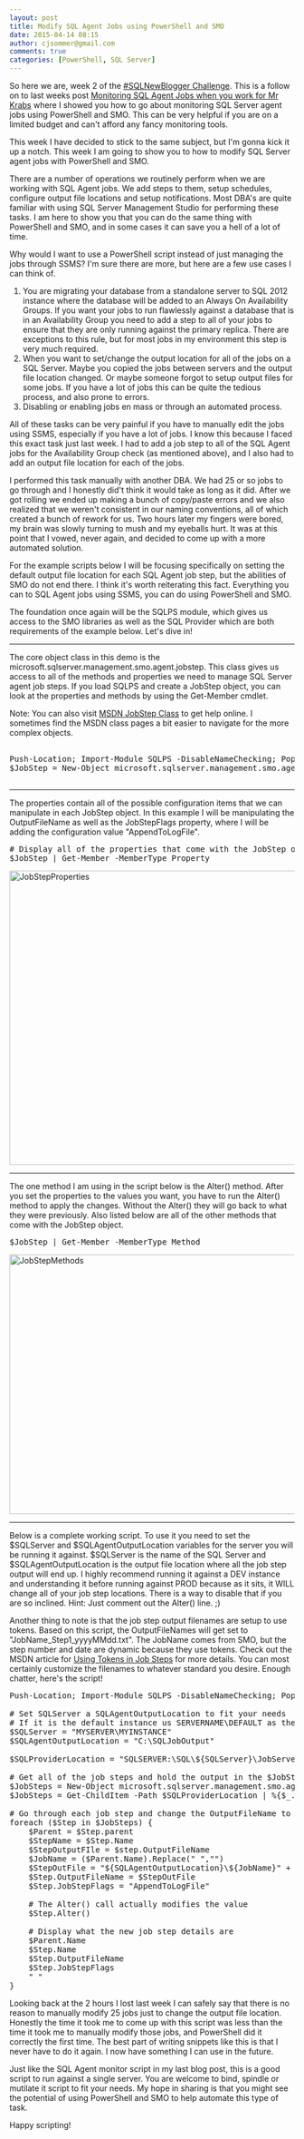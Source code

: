 ```yaml
---
layout: post
title: Modify SQL Agent Jobs using PowerShell and SMO
date: 2015-04-14 08:15
author: cjsommer@gmail.com
comments: true
categories: [PowerShell, SQL Server]
---
```

So here we are, week 2 of the <a href="http://www.edleightondick.com/2015/03/sql-new-blogger-challenge/" title="#SQLNewBlogger Challenge" target="_blank">#SQLNewBlogger Challenge</a>. This is a follow on to last weeks post <a title="Monitoring SQL Agent Jobs when you work for Mr Krabs" href="http://www.cjsommer.com/mrkrabs-sqlagent-job-monitoring/" target="_blank">Monitoring SQL Agent Jobs when you work for Mr Krabs</a> where I showed you how to go about monitoring SQL Server agent jobs using PowerShell and SMO. This can be very helpful if you are on a limited budget and can't afford any fancy monitoring tools. 

This week I have decided to stick to the same subject, but I'm gonna kick it up a notch. This week I am going to show you to how to modify SQL Server agent jobs with PowerShell and SMO. 

There are a number of operations we routinely perform when we are working with SQL Agent jobs. We add steps to them, setup schedules, configure output file locations and setup notifications. Most DBA's are quite familiar with using SQL Server Management Studio for performing these tasks. I am here to show you that you can do the same thing with PowerShell and SMO, and in some cases it can save you a hell of a lot of time.

Why would I want to use a PowerShell script instead of just managing the jobs through SSMS? I'm sure there are more, but here are a few use cases I can think of.
<ol>
	<li>You are migrating your database from a standalone server to SQL 2012 instance where the database will be added to an Always On Availability Groups. If you want your jobs to run flawlessly against a database that is in an Availability Group you need to add a step to all of your jobs to ensure that they are only running against the primary replica. There are exceptions to this rule, but for most jobs in my environment this step is very much required.</li>
	<li>When you want to set/change the output location for all of the jobs on a SQL Server. Maybe you copied the jobs between servers and the output file location changed. Or maybe someone forgot to setup output files for some jobs. If you have a lot of jobs this can be quite the tedious process, and also prone to errors.</li>
	<li>Disabling or enabling jobs en mass or through an automated process.</li>
</ol>
All of these tasks can be very painful if you have to manually edit the jobs using SSMS, especially if you have a lot of jobs. I know this because I faced this exact task just last week. I had to add a job step to all of the SQL Agent jobs for the Availability Group check (as mentioned above), and I also had to add an output file location for each of the jobs. 

I performed this task manually with another DBA. We had 25 or so jobs to go through and I honestly did't think it would take as long as it did. After we got rolling we ended up making a bunch of copy/paste errors and we also realized that we weren't consistent in our naming conventions, all of which created a bunch of rework for us. Two hours later my fingers were bored, my brain was slowly turning to mush and my eyeballs hurt. It was at this point that I vowed, never again, and decided to come up with a more automated solution.

For the example scripts below I will be focusing specifically on setting the default output file location for each SQL Agent job step, but the abilities of SMO do not end there. I think it's worth reiterating this fact. Everything you can to SQL Agent jobs using SSMS, you can do using PowerShell and SMO. 

The foundation once again will be the SQLPS module, which gives us access to the SMO libraries as well as the SQL Provider which are both requirements of the example below. Let's dive in!

<hr />

The core object class in this demo is the microsoft.sqlserver.management.smo.agent.jobstep. This class gives us access to all of the methods and properties we need to manage SQL Server agent job steps. If you load SQLPS and create a JobStep object, you can look at the properties and methods by using the Get-Member cmdlet. 

Note: You can also visit <a title="MSDN JobStep Class" href="https://msdn.microsoft.com/en-us/library/microsoft.sqlserver.management.smo.agent.jobstep.aspx" target="_blank">MSDN JobStep Class</a> to get help online. I sometimes find the MSDN class pages a bit easier to navigate for the more complex objects.

<pre class="theme:powershell-ise toolbar:1 nums:false scroll:true tab-convert:true lang:ps decode:true" title="Load SQLPS and create a JobStep object">

Push-Location; Import-Module SQLPS -DisableNameChecking; Pop-Location;
$JobStep = New-Object microsoft.sqlserver.management.smo.agent.jobstep

</pre>

<hr />

The properties contain all of the possible configuration items that we can manipulate in each JobStep object. In this example I will be manipulating the OutputFileName as well as the JobStepFlags property, where I will be adding the configuration value "AppendToLogFile".
<pre class="theme:powershell-ise toolbar:1 nums:false scroll:true tab-convert:true lang:ps decode:true" title="Get the JobStep object properties"># Display all of the properties that come with the JobStep object
$JobStep | Get-Member -MemberType Property
</pre>
<a href="http://www.cjsommer.com/wp-content/uploads/2015/04/JobStepProperties.jpg"><img class="alignnone size-full wp-image-160" src="http://www.cjsommer.com/wp-content/uploads/2015/04/JobStepProperties.jpg" alt="JobStepProperties" width="965" height="519" /></a>

<hr />

The one method I am using in the script below is the Alter() method. After you set the properties to the values you want, you have to run the Alter() method to apply the changes. Without the Alter() they will go back to what they were previously. Also listed below are all of the other methods that come with the JobStep object.
<pre class="theme:powershell-ise toolbar:1 nums:false scroll:true tab-convert:true lang:ps decode:true" title="Get the JobStep object methods">$JobStep | Get-Member -MemberType Method
</pre>
<a href="http://www.cjsommer.com/wp-content/uploads/2015/04/JobStepMethods.jpg"><img class="alignnone size-full wp-image-159" src="http://www.cjsommer.com/wp-content/uploads/2015/04/JobStepMethods.jpg" alt="JobStepMethods" width="964" height="458" /></a>

<hr />

Below is a complete working script. To use it you need to set the $SQLServer and $SQLAgentOutputLocation variables for the server you will be running it against. $SQLServer is the name of the SQL Server and $SQLAgentOutputLocation is the output file location where all the job step output will end up. I highly recommend running it against a DEV instance and understanding it before running against PROD because as it sits, it WILL change all of your job step locations. There is a way to disable that if you are so inclined. Hint: Just comment out the Alter() line. ;)

Another thing to note is that the job step output filenames are setup to use tokens. Based on this script, the OutputFileNames will get set to "JobName_Step1_yyyyMMdd.txt". The JobName comes from SMO, but the  step number and date are dynamic because they use tokens. Check out the MSDN article for <a href="https://msdn.microsoft.com/en-us/library/ms175575.aspx" title="Using Tokens in Job Steps" target="_blank">Using Tokens in Job Steps</a> for more details. You can most certainly customize the filenames to whatever standard you desire. Enough chatter, here's the script!

<pre class="theme:powershell-ise toolbar:1 nums:false scroll:true tab-convert:true lang:ps decode:true" title="Full Script">Push-Location; Import-Module SQLPS -DisableNameChecking; Pop-Location;

# Set SQLServer a SQLAgentOutputLocation to fit your needs
# If it is the default instance us SERVERNAME\DEFAULT as the SQLServer
$SQLServer = "MYSERVER\MYINSTANCE"
$SQLAgentOutputLocation = "C:\SQLJobOutput"

$SQLProviderLocation = "SQLSERVER:\SQL\${SQLServer}\JobServer\Jobs"

# Get all of the job steps and hold the output in the $JobSteps object
$JobSteps = New-Object microsoft.sqlserver.management.smo.agent.jobstep
$JobSteps = Get-ChildItem -Path $SQLProviderLocation | %{$_.enumjobstepsbyid()}

# Go through each job step and change the OutputFileName to the new location, and also set it to Append Output
foreach ($Step in $JobSteps) {
    $Parent = $Step.parent
    $StepName = $Step.Name
    $StepOutputFIle = $step.OutputFileName
    $JobName = ($Parent.Name).Replace(" ","")
    $StepOutFile = "${SQLAgentOutputLocation}\${JobName}" + '_Step$(ESCAPE_SQUOTE(STEPID))_$(ESCAPE_SQUOTE(STRTDT)).txt'
    $Step.OutputFileName = $StepOutFile
    $Step.JobStepFlags = "AppendToLogFile"

    # The Alter() call actually modifies the value
    $Step.Alter()

    # Display what the new job step details are
    $Parent.Name
    $Step.Name
    $Step.OutputFileName
    $Step.JobStepFlags
    " "
}
</pre>

Looking back at the 2 hours I lost last week I can safely say that there is no reason to manually modify 25 jobs just to change the output file location. Honestly the time it took me to come up with this script was less than the time it took me to manually modify those jobs, and PowerShell did it correctly the first time. The best part of writing snippets like this is that I never have to do it again. I now have something I can use in the future.

Just like the SQL Agent monitor script in my last blog post, this is a good script to run against a single server. You are welcome to bind, spindle or mutilate it script to fit your needs. My hope in sharing is that you might see the potential of using PowerShell and SMO to help automate this type of task.

Happy scripting!
